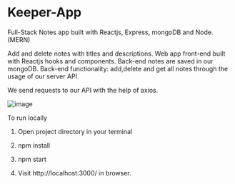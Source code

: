 # Keeper-App
Full-Stack Notes app built with Reactjs, Express, mongoDB and Node. (MERN)

Add and delete notes with titles and descriptions. Web app front-end built with Reactjs hooks and components. Back-end notes are saved in our mongoDB. 
Back-end functionality: add,delete and get all notes through the usage of our server API.

We send requests to our API with the help of axios.

![image](https://user-images.githubusercontent.com/56857610/146826253-3f633c90-a6f4-41eb-8eca-db5dc6e8e2ab.png)


To run locally

1. Open project directory in your terminal

2. npm install

3. npm start

4. Visit http://localhost:3000/ in browser.
